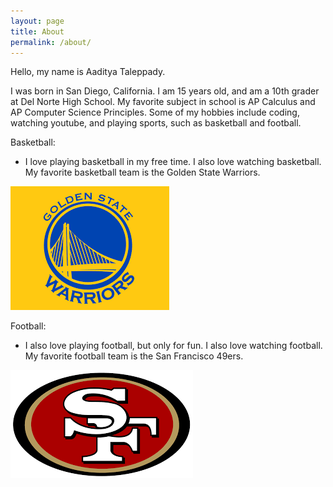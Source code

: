 ```yaml
---
layout: page
title: About
permalink: /about/
---
```


Hello, my name is Aaditya Taleppady.

I was born in San Diego, California. I am 15 years old, and am a 10th grader at Del Norte High School. My favorite subject in school is AP Calculus and AP Computer Science Principles. Some of my hobbies include coding, watching youtube, and playing sports, such as basketball and football.

Basketball:

- I love playing basketball in my free time. I also love watching basketball. My favorite basketball team is the Golden State Warriors.

![Warriors Logo](./images/gsw_logo.png)


Football:

- I also love playing football, but only for fun. I also love watching football. My favorite football team is the San Francisco 49ers.

![49ers logo](./images/49ers_logo.png)